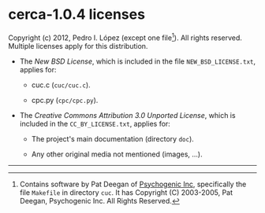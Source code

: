 # cerca-1.0.4 licenses

Copyright (c) 2012, Pedro I. López (except one file[^1]).  All rights
reserved.  Multiple licenses apply for this distribution.

- The *New BSD License*, which is included in the file `NEW_BSD_LICENSE.txt`,
  applies for:

  * cuc.c (`cuc/cuc.c`).

  * cpc.py (`cpc/cpc.py`).

- The *Creative Commons Attribution 3.0 Unported License*, which is included in
  the `CC_BY_LICENSE.txt`, applies for:

  * The project's main documentation (directory `doc`).

  * Any other original media not mentioned (images, ...).

---

[^1]: Contains software by Pat Deegan of [Psychogenic
Inc](http://www.psychogenic.com), specifically the file ``Makefile`` in
directory ``cuc``. It has Copyright (C) 2003-2005, Pat Deegan, Psychogenic Inc.
All Rights Reserved. 
